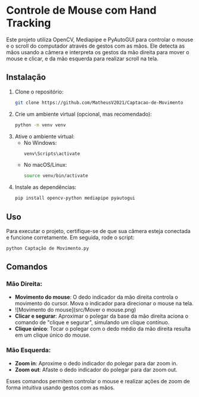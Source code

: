 # Controle de Mouse com Hand Tracking

Este projeto utiliza OpenCV, Mediapipe e PyAutoGUI para controlar o mouse e o scroll do computador através de gestos com as mãos. Ele detecta as mãos usando a câmera e interpreta os gestos da mão direita para mover o mouse e clicar, e da mão esquerda para realizar scroll na tela.

## Instalação

1. Clone o repositório:
    ```bash
    git clone https://github.com/MatheusV2021/Captacao-de-Movimento
    ```
2. Crie um ambiente virtual (opcional, mas recomendado):
    ```bash
    python -m venv venv
    ```
3. Ative o ambiente virtual:
    - No Windows:
      ```bash
      venv\Scripts\activate
      ```
    - No macOS/Linux:
      ```bash
      source venv/bin/activate
      ```
4. Instale as dependências:
    ```bash
    pip install opencv-python mediapipe pyautogui
    ```

## Uso

Para executar o projeto, certifique-se de que sua câmera esteja conectada e funcione corretamente. Em seguida, rode o script:

```bash
python Captação de Movimento.py
```

## Comandos

### Mão Direita:
- **Movimento do mouse**: O dedo indicador da mão direita controla o movimento do cursor. Mova o indicador para direcionar o mouse na tela.
- ![Movimento do mouse](src/Mover o mouse.png)
- **Clicar e segurar**: Aproximar o polegar da base da mão direita aciona o comando de "clique e segurar", simulando um clique contínuo.
- **Clique único**: Tocar o polegar com o dedo médio da mão direita resulta em um clique único do mouse.

### Mão Esquerda:
- **Zoom in**: Aproxime o dedo indicador do polegar para dar zoom in.
- **Zoom out**: Afaste o dedo indicador do polegar para dar zoom out.

Esses comandos permitem controlar o mouse e realizar ações de zoom de forma intuitiva usando gestos com as mãos.


